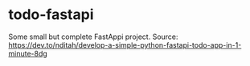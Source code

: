 # todo-fastapi
Some small but complete FastAppi project. Source: https://dev.to/nditah/develop-a-simple-python-fastapi-todo-app-in-1-minute-8dg
